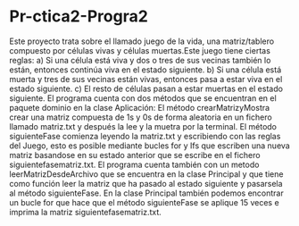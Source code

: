 # Pr-ctica2-Progra2
Este proyecto trata sobre el llamado juego de la vida, una matriz/tablero compuesto por células vivas y células muertas.Este juego tiene ciertas reglas: 
a) Si una célula está viva y dos o tres de sus vecinas también lo están, entonces continúa viva en el estado siguiente.
b) Si una célula está muerta y tres de sus vecinas están vivas, entonces pasa a estar viva en el estado siguiente.
c) El resto de células pasan a estar muertas en el estado siguiente.
El programa cuenta con dos métodos que se encuentran en el paquete dominio en la clase Aplicación: 
El método crearMatrizyMostra crear una matriz compuesta de 1s y 0s de forma aleatoria en un fichero llamado matriz.txt y después la lee y la muetra por la terminal.
El método siguienteFase comienza leyendo la matriz.txt y escribiendo con las reglas del Juego, esto es posible mediante bucles for y Ifs que escriben una nueva matriz basandose en su estado anterior que se escribe en el fichero siguientefasematriz.txt.
El programa cuenta también con un metodo leerMatrizDesdeArchivo que se encuentra en la clase Principal y que tiene como función leer la matriz que ha pasado al estado siguiente y pasarsela al método siguienteFase.
En la clase Principal también podemos encontrar un bucle for que hace que el método siguienteFase se aplique 15 veces e imprima la matriz siguientefasematriz.txt.
